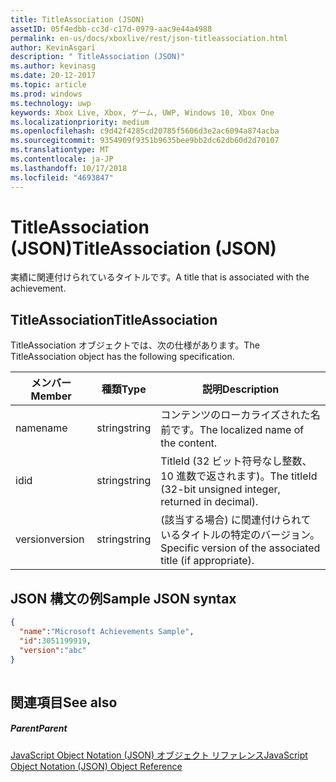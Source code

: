 ```yaml
---
title: TitleAssociation (JSON)
assetID: 05f4edbb-cc3d-c17d-0979-aac9e44a4988
permalink: en-us/docs/xboxlive/rest/json-titleassociation.html
author: KevinAsgari
description: " TitleAssociation (JSON)"
ms.author: kevinasg
ms.date: 20-12-2017
ms.topic: article
ms.prod: windows
ms.technology: uwp
keywords: Xbox Live, Xbox, ゲーム, UWP, Windows 10, Xbox One
ms.localizationpriority: medium
ms.openlocfilehash: c9d42f4285cd20785f5606d3e2ac6094a874acba
ms.sourcegitcommit: 9354909f9351b9635bee9bb2dc62db60d2d70107
ms.translationtype: MT
ms.contentlocale: ja-JP
ms.lasthandoff: 10/17/2018
ms.locfileid: "4693847"
---
```

# <a name="titleassociation-json"></a><span data-ttu-id="1e55f-104">TitleAssociation (JSON)</span><span class="sxs-lookup"><span data-stu-id="1e55f-104">TitleAssociation (JSON)</span></span>
<span data-ttu-id="1e55f-105">実績に関連付けられているタイトルです。</span><span class="sxs-lookup"><span data-stu-id="1e55f-105">A title that is associated with the achievement.</span></span> 
<a id="ID4EN"></a>

 
## <a name="titleassociation"></a><span data-ttu-id="1e55f-106">TitleAssociation</span><span class="sxs-lookup"><span data-stu-id="1e55f-106">TitleAssociation</span></span>
 
<span data-ttu-id="1e55f-107">TitleAssociation オブジェクトでは、次の仕様があります。</span><span class="sxs-lookup"><span data-stu-id="1e55f-107">The TitleAssociation object has the following specification.</span></span>
 
| <span data-ttu-id="1e55f-108">メンバー</span><span class="sxs-lookup"><span data-stu-id="1e55f-108">Member</span></span>| <span data-ttu-id="1e55f-109">種類</span><span class="sxs-lookup"><span data-stu-id="1e55f-109">Type</span></span>| <span data-ttu-id="1e55f-110">説明</span><span class="sxs-lookup"><span data-stu-id="1e55f-110">Description</span></span>| 
| --- | --- | --- | 
| <span data-ttu-id="1e55f-111">name</span><span class="sxs-lookup"><span data-stu-id="1e55f-111">name</span></span>| <span data-ttu-id="1e55f-112">string</span><span class="sxs-lookup"><span data-stu-id="1e55f-112">string</span></span>| <span data-ttu-id="1e55f-113">コンテンツのローカライズされた名前です。</span><span class="sxs-lookup"><span data-stu-id="1e55f-113">The localized name of the content.</span></span>| 
| <span data-ttu-id="1e55f-114">id</span><span class="sxs-lookup"><span data-stu-id="1e55f-114">id</span></span>| <span data-ttu-id="1e55f-115">string</span><span class="sxs-lookup"><span data-stu-id="1e55f-115">string</span></span>| <span data-ttu-id="1e55f-116">TitleId (32 ビット符号なし整数、10 進数で返されます)。</span><span class="sxs-lookup"><span data-stu-id="1e55f-116">The titleId (32-bit unsigned integer, returned in decimal).</span></span>| 
| <span data-ttu-id="1e55f-117">version</span><span class="sxs-lookup"><span data-stu-id="1e55f-117">version</span></span>| <span data-ttu-id="1e55f-118">string</span><span class="sxs-lookup"><span data-stu-id="1e55f-118">string</span></span>| <span data-ttu-id="1e55f-119">(該当する場合) に関連付けられているタイトルの特定のバージョン。</span><span class="sxs-lookup"><span data-stu-id="1e55f-119">Specific version of the associated title (if appropriate).</span></span>| 
  
<a id="ID4E4B"></a>

 
## <a name="sample-json-syntax"></a><span data-ttu-id="1e55f-120">JSON 構文の例</span><span class="sxs-lookup"><span data-stu-id="1e55f-120">Sample JSON syntax</span></span>
 

```json
{
  "name":"Microsoft Achievements Sample",
  "id":3051199919,
  "version":"abc"
}
    
```

  
<a id="ID4EGC"></a>

 
## <a name="see-also"></a><span data-ttu-id="1e55f-121">関連項目</span><span class="sxs-lookup"><span data-stu-id="1e55f-121">See also</span></span>
 
<a id="ID4EIC"></a>

 
##### <a name="parent"></a><span data-ttu-id="1e55f-122">Parent</span><span class="sxs-lookup"><span data-stu-id="1e55f-122">Parent</span></span> 

[<span data-ttu-id="1e55f-123">JavaScript Object Notation (JSON) オブジェクト リファレンス</span><span class="sxs-lookup"><span data-stu-id="1e55f-123">JavaScript Object Notation (JSON) Object Reference</span></span>](atoc-xboxlivews-reference-json.md)

   